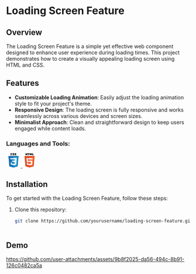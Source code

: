 # Loading Screen Feature

## Overview

The Loading Screen Feature is a simple yet effective web component designed to enhance user experience during loading times. This project demonstrates how to create a visually appealing loading screen using HTML and CSS.

## Features

- **Customizable Loading Animation**: Easily adjust the loading animation style to fit your project's theme.
- **Responsive Design**: The loading screen is fully responsive and works seamlessly across various devices and screen sizes.
- **Minimalist Approach**: Clean and straightforward design to keep users engaged while content loads.

<h3 align="left">Languages and Tools:</h3>
<p align="left"> <a href="https://www.w3schools.com/css/" target="_blank" rel="noreferrer"> <img src="https://raw.githubusercontent.com/devicons/devicon/master/icons/css3/css3-original-wordmark.svg" alt="css3" width="40" height="40"/> </a> <a href="https://www.w3.org/html/" target="_blank" rel="noreferrer"> <img src="https://raw.githubusercontent.com/devicons/devicon/master/icons/html5/html5-original-wordmark.svg" alt="html5" width="40" height="40"/> </a> </p>

## Installation

To get started with the Loading Screen Feature, follow these steps:

1. Clone this repository:
   ```bash
   git clone https://github.com/yourusername/loading-screen-feature.git



## Demo
https://github.com/user-attachments/assets/9b8f2025-da56-494c-8b91-126c0482ca5a
